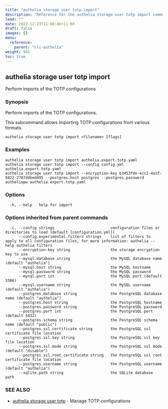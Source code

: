 ```yaml
---
title: "authelia storage user totp import"
description: "Reference for the authelia storage user totp import command."
lead: ""
date: 2022-12-23T11:08:46+11:00
draft: false
images: []
menu:
  reference:
    parent: "cli-authelia"
weight: 905
toc: true
---
```


## authelia storage user totp import

Perform imports of the TOTP configurations

### Synopsis

Perform imports of the TOTP configurations.

This subcommand allows importing TOTP configurations from various formats.

```
authelia storage user totp import <filename> [flags]
```

### Examples

```
authelia storage user totp import authelia.export.totp.yaml
authelia storage user totp import --config config.yml authelia.export.totp.yaml
authelia storage user totp import --encryption-key b3453fde-ecc2-4a1f-9422-2707ddbed495 --postgres.host postgres --postgres.password autheliapw authelia.export.totp.yaml
```

### Options

```
  -h, --help   help for import
```

### Options inherited from parent commands

```
  -c, --config strings                         configuration files or directories to load (default [configuration.yml])
      --config.experimental.filters strings    list of filters to apply to all configuration files, for more information: authelia --help authelia filters
      --encryption-key string                  the storage encryption key to use
      --mysql.database string                  the MySQL database name (default "authelia")
      --mysql.host string                      the MySQL hostname
      --mysql.password string                  the MySQL password
      --mysql.port int                         the MySQL port (default 3306)
      --mysql.username string                  the MySQL username (default "authelia")
      --postgres.database string               the PostgreSQL database name (default "authelia")
      --postgres.host string                   the PostgreSQL hostname
      --postgres.password string               the PostgreSQL password
      --postgres.port int                      the PostgreSQL port (default 5432)
      --postgres.schema string                 the PostgreSQL schema name (default "public")
      --postgres.ssl.certificate string        the PostgreSQL ssl certificate file location
      --postgres.ssl.key string                the PostgreSQL ssl key file location
      --postgres.ssl.mode string               the PostgreSQL ssl mode (default "disable")
      --postgres.ssl.root_certificate string   the PostgreSQL ssl root certificate file location
      --postgres.username string               the PostgreSQL username (default "authelia")
      --sqlite.path string                     the SQLite database path
```

### SEE ALSO

* [authelia storage user totp](authelia_storage_user_totp.md)	 - Manage TOTP configurations

